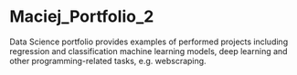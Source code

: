 # Maciej_Portfolio_2

Data Science portfolio provides examples of performed projects including regression and classification machine learning models, deep learning and other programming-related tasks, e.g. webscraping.
